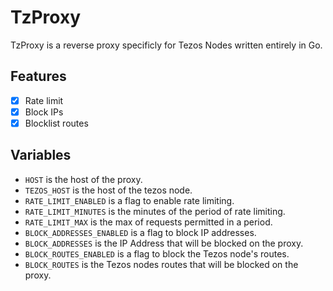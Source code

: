 # TzProxy

TzProxy is a reverse proxy specificly for Tezos Nodes written entirely in Go.

## Features

- [x] Rate limit
- [x] Block IPs
- [x] Blocklist routes

## Variables

- `HOST` is the host of the proxy.
- `TEZOS_HOST` is the host of the tezos node.
- `RATE_LIMIT_ENABLED` is a flag to enable rate limiting.
- `RATE_LIMIT_MINUTES` is the minutes of the period of rate limiting. 
- `RATE_LIMIT_MAX` is the max of requests permitted in a period.
- `BLOCK_ADDRESSES_ENABLED` is a flag to block IP addresses.
- `BLOCK_ADDRESSES` is the IP Address that will be blocked on the proxy.
- `BLOCK_ROUTES_ENABLED` is a flag to block the Tezos node's routes. 
- `BLOCK_ROUTES` is the Tezos nodes routes that will be blocked on the proxy.

